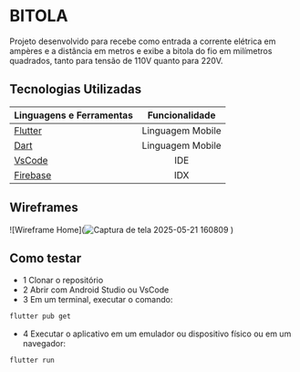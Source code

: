 # BITOLA

Projeto desenvolvido para recebe como entrada a corrente elétrica em ampères e a distância em metros e exibe a bitola do fio em milímetros quadrados, tanto para tensão de 110V quanto para 220V.

## Tecnologias Utilizadas

| Linguagens e Ferramentas  | Funcionalidade |
| ------------- |:-------------:|
| [Flutter]() | Linguagem Mobile    |
| [Dart](https://dart.dev/) | Linguagem Mobile    |
| [VsCode](https://code.visualstudio.com/) | IDE    |
| [Firebase](https://studio.firebase.google.com/) | IDX    |

## Wireframes

![Wireframe Home](![Captura de tela 2025-05-21 160809](https://github.com/user-attachments/assets/56c7ae63-2a53-42e6-a6ec-bfac23607674)
)

## Como testar
- 1 Clonar o repositório
- 2 Abrir com Android Studio ou VsCode
- 3 Em um terminal, executar o comando:
```bash
flutter pub get
```
- 4 Executar o aplicativo em um emulador ou dispositivo físico ou em um navegador:
```bash
flutter run
```
